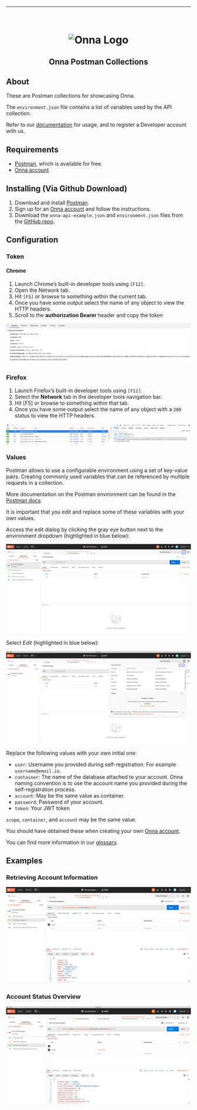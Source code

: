 <!-- Here build and CI badges -->

<!-- vale off -->

---

<!-- PROJECT LOGO -->

<h1 align="center">
  <br>
  <img src="https://onna.com/wp-content/uploads/2020/03/h-onna-solid.png" alt="Onna Logo"></a>
</h1>

<h2 align="center">Onna Postman Collections</h2>

## About

These are Postman collections for showcasing Onna.

The `environment.json` file contains a list of variables used by the API collection.

Refer to our [documentation](https://developers.onna.com "Link to Onna developer docs") for usage, and to register a Developer account with us.

## Requirements

- [Postman](https://www.getpostman.com/), which is available for free.
- [Onna account](https://register.onna.com/signup?trial=true "Link to trail sign up")

## Installing (Via Github Download)

1. Download and install [Postman](https://www.postman.com/ "Link to Postman").
2. Sign up for an [Onna account](https://register.onna.com/signup?trial=true "Link to trail sign up") and follow the instructions.
3. Download the `onna-api-example.json` and `environment.json` files from the [GitHub repo](https://github.com/onna/postman-demo "Link to Onna Demo Repo on GitHub").

<!-- vale on -->


## Configuration

### Token

#### Chrome

1. Launch Chrome’s built-in developer tools using `[F12]`.
2. Open the Network tab.
3. Hit `[F5]` or browse to something within the current tab.
4. Once you have some output select the name of any object to view the HTTP headers.
5. Scroll to the **authorization Bearer** header and copy the token

![JWT Chrome](./assets/onna-jwt-chrome.png)

### Firefox

1. Launch Firefox’s built-in developer tools using `[F12]`.
2. Select the **Network** tab in the developer tools navigation bar.
3. Hit  [F5] or browse to something within that tab.
4. Once you have some output select the name of any object with a `200` status to view the HTTP headers.

![JWT Firefox](./assets/onna-jwt-firefox.png)

### Values

Postman allows to use a configurable environment using a set of key-value pairs.
Creating commonly used variables that can be referenced by multiple requests in a collection.

More documentation on the Postman environment can be found in the [Postman docs](https://www.getpostman.com/docs/v6/postman/environments_and_globals/manage_environments "Link to Postman docs about environments").

It is important that you edit and replace some of these variables with your own values.

Access the edit dialog by clicking the gray eye button next to the environment dropdown (highlighted in blue below):

![postman 1](./assets/postman-config1.png)

Select *Edit* (highlighted in blue below):

![postman 2](./assets/postman-config2.png)

Replace the following values with your own initial one:

- `user`: Username you provided during self-registration. For example `username@email.io`.
- `container`: The name of the database attached to your account. Onna naming convention is to use the account name you provided during the self-registration process.
- `account`: May be the same value as container.
- `password`: Password of your account.
- `token`: Your JWT token

`scope`, `container`, and `account` may be the same value.

You should have obtained these when creating your own [Onna account](https://register.onna.com/signup?trial=true "Onna account registration").

You can find more information in our [glossary](https://developers.onna.com/glossary.html "Link to Onna glossary").

## Examples

### Retrieving Account Information

![postman 3](./assets/postman-me-endpoint.png)

### Account Status Overview

![postman 3](./assets/postman-account-status.png)